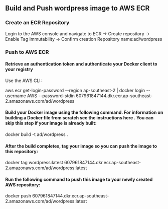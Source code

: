 ## Build and Push wordpress image to AWS ECR
### Create an ECR Repository
Login to the AWS console and navigate to 
ECR ->  Create repository -> Enable Tag Immutability -> Confirm creation
Repository name:ad/wordpress

### Push to AWS ECR 
#### Retrieve an authentication token and authenticate your Docker client to your registry
Use the AWS CLI:

aws ecr get-login-password --region ap-southeast-2 | docker login --username AWS --password-stdin 607961847144.dkr.ecr.ap-southeast-2.amazonaws.com/ad/wordpress


#### Build your Docker image using the following command. For information on building a Docker file from scratch see the instructions here . You can skip this step if your image is already built:

docker build -t ad/wordpress .

#### After the build completes, tag your image so you can push the image to this repository:
docker tag wordpress:latest 607961847144.dkr.ecr.ap-southeast-2.amazonaws.com/ad/wordpress:latest

#### Run the following command to push this image to your newly created AWS repository:
docker push 607961847144.dkr.ecr.ap-southeast-2.amazonaws.com/ad/wordpress:latest